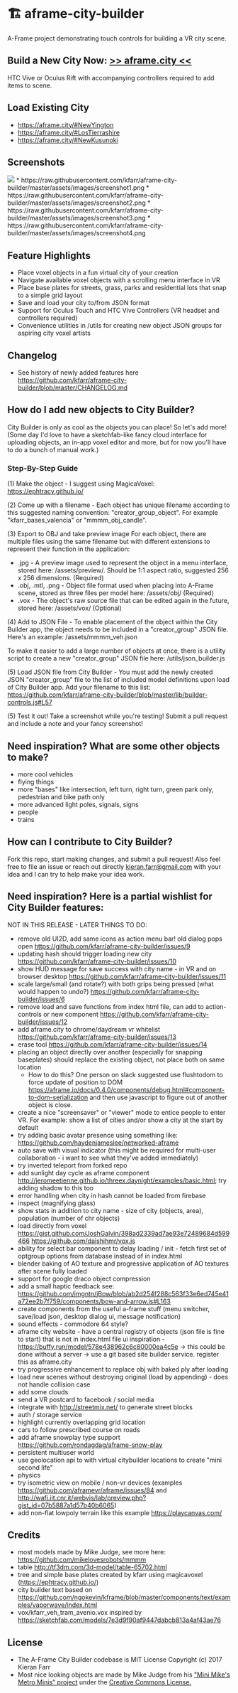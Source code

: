 # 🏗️ aframe-city-builder
A-Frame project demonstrating touch controls for building a VR city scene.

## Build a New City Now: <b><a href="https://aframe.city"> >> aframe.city << </a></b>
HTC Vive or Oculus Rift with accompanying controllers required to add items to scene.

## Load Existing City
* https://aframe.city/#NewYington
* https://aframe.city/#LosTierrashire
* https://aframe.city/#NewKusunoki

## Screenshots
<img src="./assets/images/screenshots.gif" />
* https://raw.githubusercontent.com/kfarr/aframe-city-builder/master/assets/images/screenshot1.png
* https://raw.githubusercontent.com/kfarr/aframe-city-builder/master/assets/images/screenshot2.png
* https://raw.githubusercontent.com/kfarr/aframe-city-builder/master/assets/images/screenshot3.png
* https://raw.githubusercontent.com/kfarr/aframe-city-builder/master/assets/images/screenshot4.png

## Feature Highlights
- Place voxel objects in a fun virtual city of your creation
- Navigate available voxel objects with a scrolling menu interface in VR
- Place base plates for streets, grass, parks and residential lots that snap to a simple grid layout
- Save and load your city to/from JSON format
- Support for Oculus Touch and HTC Vive Controllers (VR headset and controllers required)
- Convenience utilities in /utils for creating new object JSON groups for aspiring city voxel artists

## Changelog
- See history of newly added features here https://github.com/kfarr/aframe-city-builder/blob/master/CHANGELOG.md

## How do I add new objects to City Builder?
City Builder is only as cool as the objects you can place! So let's add more! (Some day I'd love to have a sketchfab-like fancy cloud interface for uploading objects, an in-app voxel editor and more, but for now you'll have to do a bunch of manual work.)

### Step-By-Step Guide
(1) Make the object - I suggest using MagicaVoxel: https://ephtracy.github.io/

(2) Come up with a filename - Each object has unique filename according to this suggested naming convention: "creator_group_object". For example "kfarr_bases_valencia" or "mmmm_obj_candle".

(3) Export to OBJ and take preview image
For each object, there are multiple files using the same filename but with different extensions to represent their function in the application:
* .jpg - A preview image used to represent the object in a menu interface, stored here: /assets/preview/. Should be 1:1 aspect ratio, suggested 256 x 256 dimensions. (Required)
* .obj, .mtl, .png - Object file format used when placing into A-Frame scene, stored as three files per model here: /assets/obj/ (Required)
* .vox - The object's raw source file that can be edited again in the future, stored here: /assets/vox/ (Optional)

(4) Add to JSON File - To enable placement of the object within the City Builder app, the object needs to be included in a "creator_group" JSON file. Here's an example: /assets/mmmm_veh.json

To make it easier to add a large number of objects at once, there is a utility script to create a new "creator_group" JSON file here: /utils/json_builder.js

(5) Load JSON file from City Builder - You must add the newly created JSON "creator_group" file to the list of included model definitions upon load of City Builder app. Add your filename to this list:
https://github.com/kfarr/aframe-city-builder/blob/master/lib/builder-controls.js#L57

(5) Test it out! Take a screenshot while you're testing! Submit a pull request and include a note and your fancy screenshot!

## Need inspiration? What are some other objects to make?
* more cool vehicles
* flying things
* more "bases" like intersection, left turn, right turn, green park only, pedestrian and bike path only
* more advanced light poles, signals, signs
* people
* trains

## How can I contribute to City Builder?
Fork this repo, start making changes, and submit a pull request! Also feel free to file an issue or reach out directly kieran.farr@gmail.com with your idea and I can try to help make your idea work.

## Need inspiration? Here is a partial wishlist for City Builder features:
NOT IN THIS RELEASE - LATER THINGS TO DO:
- remove old UI2D, add same icons as action menu bar! old dialog pops open https://github.com/kfarr/aframe-city-builder/issues/9
- updating hash should trigger loading new city https://github.com/kfarr/aframe-city-builder/issues/10
- show HUD message for save success with city name - in VR and on browser desktop https://github.com/kfarr/aframe-city-builder/issues/11
- scale large/small (and rotate?) with both grips being pressed (what would happen to undo?) https://github.com/kfarr/aframe-city-builder/issues/6
- remove load and save functions from index html file, can add to action-controls or new component https://github.com/kfarr/aframe-city-builder/issues/12
- add aframe.city to chrome/daydream vr whitelist https://github.com/kfarr/aframe-city-builder/issues/13
- erase tool https://github.com/kfarr/aframe-city-builder/issues/14
- placing an object directly over another (especially for snapping baseplates) should replace the existing object, not place both on same location
  - How to do this? One person on slack suggested use flushtodom to force update of position to DOM https://aframe.io/docs/0.4.0/components/debug.html#component-to-dom-serialization and then use javascript to figure out of another object is close.
- create a nice "screensaver" or "viewer" mode to entice people to enter VR. For example: show a list of cities and/or show a city at the start by default
- try adding basic avatar presence using something like: https://github.com/haydenjameslee/networked-aframe
- auto save with visual indicator (this might be required for multi-user collaboration - i want to see what they've added immediately)
- try inverted teleport from forked repo
- add sunlight day cycle as aframe component http://jeromeetienne.github.io/threex.daynight/examples/basic.html; try adding shadow to this too
- error handling when city in hash cannot be loaded from firebase
- inspect (magnifying glass)
- show stats in addition to city name - size of city (objects, area), population (number of chr objects)
- load directly from voxel https://gist.github.com/JoshGalvin/398ad2339ad7ae93e72489684d599466 https://github.com/daishihmr/vox.js
- ability for select bar component to delay loading / init - fetch first set of optgroup options from database instead of in index.html
- blender baking of AO texture and progressive application of AO textures after scene fully loaded
- support for google draco object compression
- add a small haptic feedback see: https://github.com/imgntn/jBow/blob/ab2d254f288c563f33e6ed745e41a72ee2b7f759/components/bow-and-arrow.js#L163
- create components from the useful a-frame stuff (menu switcher, save/load json, desktop dialog ui, message notification)
- sound effects - commodore 64 style?
- aframe city website - have a central registry of objects (json file is fine to start) that is not in index.html file ui inspiration - https://buffy.run/model/578e438962c6c80000ea4c5e -> this could be done without a server -> use a git based site builder service. register this as aframe.city
- try progressive enhancement to replace obj with baked ply after loading
- load new scenes without destroying original (load by appending) - does not handle collision case
- add some clouds
- send a VR postcard to facebook / social media
- integrate with http://streetmix.net/ to generate street blocks
- auth / storage service
- highlight currently overlapping grid location
- cars to follow prescribed course on roads
- add aframe snowplay type support https://github.com/rondagdag/aframe-snow-play
- persistent multiuser world
- use geolocation api to with virtual citybuilder locations to create "mini second life"
- physics
- try isometric view on mobile / non-vr devices (examples https://github.com/aframevr/aframe/issues/84 and http://wafi.iit.cnr.it/webvis/lab/preview.php?gist_id=07b5887a1d57b40b6065)
- add non-flat lowpoly terrain like this example https://playcanvas.com/

## Credits
* most models made by Mike Judge, see more here: https://github.com/mikelovesrobots/mmmm
* table http://tf3dm.com/3d-model/table-65702.html
* tree and simple base plates created by kfarr using magicavoxel (https://ephtracy.github.io/)
* city builder text based on https://github.com/ngokevin/kframe/blob/master/components/text/examples/vaporwave/index.html
* vox/kfarr_veh_tram_avenio.vox inspired by https://sketchfab.com/models/7e3d9f90af9447dabcb813a4af43ae76

## License
* The A-Frame City Builder codebase is MIT License Copyright (c) 2017 Kieran Farr
* Most nice looking objects are made by Mike Judge from his <a href="https://github.com/mikelovesrobots/mmmm">"Mini Mike's Metro Minis" project</a> under the <a href="https://github.com/mikelovesrobots/mmmm/blob/master/LICENSE">Creative Commons License.</a>
